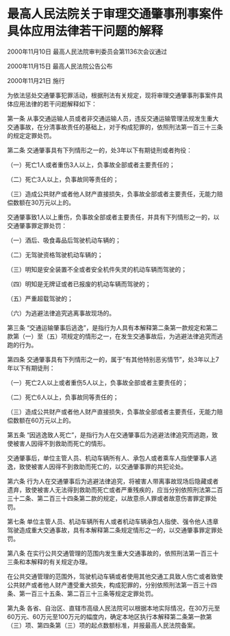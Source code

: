 # 最高人民法院关于审理交通肇事刑事案件具体应用法律若干问题的解释

2000年11月10日 最高人民法院审判委员会第1136次会议通过

2000年11月15日 最高人民法院公告公布

2000年11月21日 施行



为依法惩处交通肇事犯罪活动，根据刑法有关规定，现将审理交通肇事刑事案件具体应用法律的若干问题解释如下：

第一条 从事交通运输人员或者非交通运输人员，违反交通运输管理法规发生重大交通事故，在分清事故责任的基础上，对于构成犯罪的，依照刑法第一百三十三条的规定定罪处罚。

第二条 交通肇事具有下列情形之一的，处3年以下有期徒刑或者拘役：

（一）死亡1人或者重伤3人以上，负事故全部或者主要责任的；

（二）死亡3人以上，负事故同等责任的；

（三）造成公共财产或者他人财产直接损失，负事故全部或者主要责任，无能力赔偿数额在30万元以上的。

交通肇事致1人以上重伤，负事故全部或者主要责任，并具有下列情形之一的，以交通肇事罪定罪处罚：

（一）酒后、吸食毒品后驾驶机动车辆的；

（二）无驾驶资格驾驶机动车辆的；

（三）明知是安全装置不全或者安全机件失灵的机动车辆而驾驶的；

（四）明知是无牌证或者已报废的机动车辆而驾驶的；

（五）严重超载驾驶的；

（六）为逃避法律追究逃离事故现场的。

第三条 “交通运输肇事后逃逸”，是指行为人具有本解释第二条第一款规定和第二款第（一）至（五）项规定的情形之一，在发生交通事故后，为逃避法律追究而逃跑的行为。

第四条 交通肇事具有下列情形之一的，属于“有其他特别恶劣情节”，处3年以上7年以下有期徒刑：

（一）死亡2人以上或者重伤5人以上，负事故全部或者主要责任的；

（二）死亡6人以上，负事故同等责任的；

（三）造成公共财产或者他人财产直接损失，负事故全部或者主要责任，无能力赔偿数额在60万元以上的。

第五条 “因逃逸致人死亡”，是指行为人在交通肇事后为逃避法律追究而逃跑，致使被害人因得不到救助而死亡的情形。

交通肇事后，单位主管人员、机动车辆所有人、承包人或者乘车人指使肇事人逃逸，致使被害人因得不到救助而死亡的，以交通肇事罪的共犯论处。

第六条 行为人在交通肇事后为逃避法律追究，将被害人带离事故现场后隐藏或者遗弃，致使被害人无法得到救助而死亡或者严重残疾的，应当分别依照刑法第二百三十二条、第二百三十四条第二款的规定，以故意杀人罪或者故意伤害罪定罪处罚。

第七条 单位主管人员、机动车辆所有人或者机动车辆承包人指使、强令他人违章驾驶造成重大交通事故，具有本解释第二条规定情形之一的，以交通肇事罪定罪处罚。

第八条 在实行公共交通管理的范围内发生重大交通事故的，依照刑法第一百三十三条和本解释的有关规定办理。

在公共交通管理的范围外，驾驶机动车辆或者使用其他交通工具致人伤亡或者致使公共财产或者他人财产遭受重大损失，构成犯罪的，分别依照刑法第一百三十四条、第一百三十五条、第二百三十三条等规定定罪处罚。

第九条 各省、自治区、直辖市高级人民法院可以根据本地实际情况，在30万元至60万元、60万元至100万元的幅度内，确定本地区执行本解释第二条第一款第（三）项、第四条第（三）项的起点数额标准，并报最高人民法院备案。